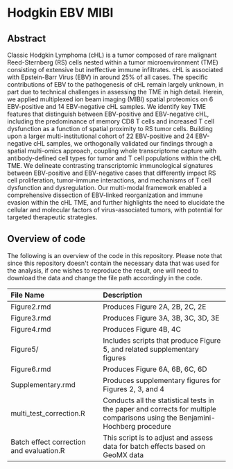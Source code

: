 # Hodgkin EBV MIBI

## Abstract

Classic Hodgkin Lymphoma (cHL) is a tumor composed of rare malignant Reed-Sternberg (RS) cells nested within a tumor microenvironment (TME) consisting of extensive but ineffective immune infiltrates. cHL is associated with Epstein-Barr Virus (EBV) in around 25\% of all cases. The specific contributions of EBV to the pathogenesis of cHL remain largely unknown, in part due to technical challenges in assessing the TME in high detail. Herein, we applied multiplexed ion beam imaging (MIBI) spatial proteomics on 6 EBV-positive and 14 EBV-negative cHL samples. We identify key TME features that distinguish between EBV-positive and EBV-negative cHL, including the predominance of memory CD8 T cells and increased T cell dysfunction as a function of spatial proximity to RS tumor cells. Building upon a larger multi-institutional cohort of 22 EBV-positive and 24 EBV-negative cHL samples, we orthogonally validated our findings through a spatial multi-omics approach, coupling whole transcriptome capture with antibody-defined cell types for tumor and T cell populations within the cHL TME. We delineate contrasting transcriptomic immunological signatures between EBV-positive and EBV-negative cases that differently impact RS cell proliferation, tumor-immune interactions, and mechanisms of T cell dysfunction and dysregulation. Our multi-modal framework enabled a comprehensive dissection of EBV-linked reorganization and immune evasion within the cHL TME, and further highlights the need to elucidate the cellular and molecular factors of virus-associated tumors, with potential for targeted therapeutic strategies.

## Overview of code

The following is an overview of the code in this repository. Please note that since this repository doesn't contain the necessary data that was used for the analysis, if one wishes to reproduce the result, one will need to download the data and change the file path accordingly in the code.

| File Name | Description |
| :---------- | :---------- |
| Figure2.rmd | Produces Figure 2A, 2B, 2C, 2E   |
| Figure3.rmd | Produces Figure 3A, 3B, 3C, 3D, 3E            |
| Figure4.rmd | Produces Figure 4B, 4C           |
| Figure5/ | Includes scripts that produce Figure 5, and related supplementary figures |
| Figure6.rmd | Produces Figure 6A, 6B, 6C, 6D |
| Supplementary.rmd| Produces supplementary figures for Figures 2, 3, and 4|
| multi_test_correction.R | Conducts all the statistical tests in the paper and corrects for multiple comparisons using the Benjamini-Hochberg procedure |
|Batch effect correction and evaluation.R| This script is to adjust and assess data for batch effects based on GeoMX data|

